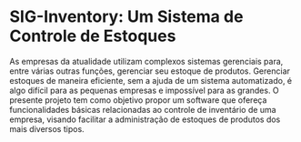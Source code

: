 # SIG-Inventory: Um Sistema de Controle de Estoques
As empresas da atualidade utilizam complexos sistemas gerenciais para, entre várias outras
funções, gerenciar seu estoque de produtos. Gerenciar estoques de maneira eficiente, sem
a ajuda de um sistema automatizado, é algo difícil para as pequenas empresas e impossível
para as grandes. O presente projeto tem como objetivo propor um software que ofereça
funcionalidades básicas relacionadas ao controle de inventário de uma empresa, visando
facilitar a administração de estoques de produtos dos mais diversos tipos.
